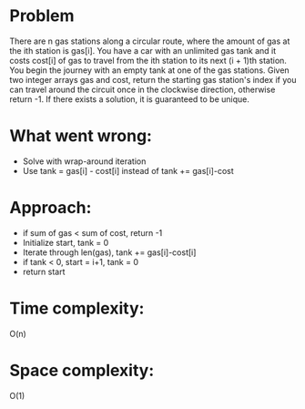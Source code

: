 # Problem
There are n gas stations along a circular route, where the amount of gas at the ith station is gas[i].
You have a car with an unlimited gas tank and it costs cost[i] of gas to travel from the ith station to its next (i + 1)th station. You begin the journey with an empty tank at one of the gas stations.
Given two integer arrays gas and cost, return the starting gas station's index if you can travel around the circuit once in the clockwise direction, otherwise return -1. If there exists a solution, it is guaranteed to be unique.

# What went wrong:
- Solve with wrap-around iteration
- Use tank = gas[i] - cost[i] instead of tank += gas[i]-cost

# Approach:
- if sum of gas < sum of cost, return -1
- Initialize start, tank = 0
- Iterate through len(gas), tank += gas[i]-cost[i]
- if tank < 0, start = i+1, tank = 0
- return start

# Time complexity:
O(n)

# Space complexity:
O(1)